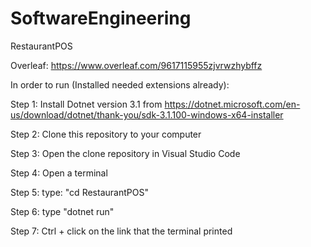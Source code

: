 # SoftwareEngineering

RestaurantPOS

Overleaf: https://www.overleaf.com/9617115955zjvrwzhybffz

In order to run (Installed needed extensions already):

Step 1: Install Dotnet version 3.1 from https://dotnet.microsoft.com/en-us/download/dotnet/thank-you/sdk-3.1.100-windows-x64-installer

Step 2: Clone this repository to your computer

Step 3: Open the clone repository in Visual Studio Code

Step 4: Open a terminal

Step 5: type: "cd RestaurantPOS"

Step 6: type "dotnet run"

Step 7: Ctrl + click on the link that the terminal printed
